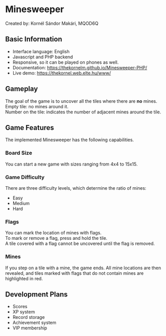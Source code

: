 # Minesweeper
Created by: Kornél Sándor Makári, MQOD6Q

## Basic Information
- Interface language: English
- Javascript and PHP backend
- Responsive, so it can be played on phones as well.
- Documentation: https://thekornelm.github.io/Minesweeper-PHP/
- Live demo: https://thekornel.web.elte.hu/www/

## Gameplay
The goal of the game is to uncover all the tiles where there are **no** mines.\
Empty tile: no mines around it.\
Number on the tile: indicates the number of adjacent mines around the tile.

## Game Features
The implemented Minesweeper has the following capabilities.

### Board Size
You can start a new game with sizes ranging from 4x4 to 15x15.

### Game Difficulty
There are three difficulty levels, which determine the ratio of mines:
- Easy
- Medium
- Hard

### Flags
You can mark the location of mines with flags.\
To mark or remove a flag, press and hold the tile.\
A tile covered with a flag cannot be uncovered until the flag is removed.

### Mines
If you step on a tile with a mine, the game ends. All mine locations are then revealed, and tiles marked with flags that do not contain mines are highlighted in red.

## Development Plans
- Scores
- XP system
- Record storage
- Achievement system
- VIP membership

